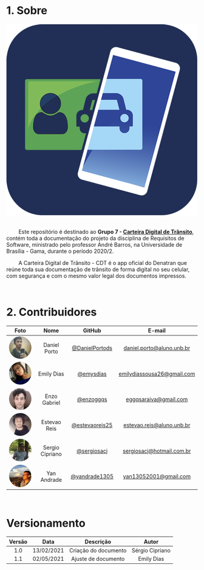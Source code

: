 # 1. Sobre

<div align="center">
  <img src= "assets/logos/logo.png"/>
</div>

<br />

&emsp;&emsp; Este repositório é destinado ao **Grupo 7 - [Carteira Digital de Trânsito](https://campanhas.serpro.gov.br/cdt/#home)**, contém toda a documentação do projeto da disciplina de Requisitos de Software, ministrado pelo professor André Barros, na Universidade de Brasília - Gama, durante o período 2020/2.

&emsp;&emsp; A Carteira Digital de Trânsito - CDT é o app oficial do Denatran que reúne toda sua documentação de trânsito de forma digital no seu celular, com segurança e com o mesmo valor legal dos documentos impressos.

<br/>

# 2. Contribuidores

|Foto | Nome | GitHub | E-mail |
|:--:|:--:|:--:|:--:|
| <img width=100 style="border-radius:50%" src="./assets/integrantes/daniel.jpeg"/> | Daniel Porto | [@DanielPortods][daniel-github] | daniel.porto@aluno.unb.br
| <img width=100 style="border-radius:50%" src="./assets/integrantes/emily.jpeg"/> | Emily Dias | [@emysdias][emily-github] | emilydiassousa26@gmail.com
| <img width=100 style="border-radius:50%" src="./assets/integrantes/enzo.jpeg"/> | Enzo Gabriel | [@enzoggqs][enzo-github] | eggqsaraiva@gmail.com
| <img width=100 style="border-radius:50%" src="./assets/integrantes/estevao.jpeg"/> | Estevao Reis | [@estevaoreis25][estevao-github] | estevao.reis@aluno.unb.br
| <img width=100 style="border-radius:50%" src="./assets/integrantes/sergio.jpeg"/> | Sergio Cipriano | [@sergiosacj][sergio-github] | sergiosacj@hotmail.com.br
| <img width=100 style="border-radius:50%" src="./assets/integrantes/yan.jpeg"/> | Yan Andrade | [@yandrade1305][yan-github] | yan13052001@gmail.com

[daniel-github]:https://github.com/DanielPortods
[emily-github]:https://github.com/emysdias
[enzo-github]:https://github.com/enzoggqs
[estevao-github]:https://github.com/estevaoreis25
[sergio-github]:https://github.com/sergiosacj
[yan-github]:https://github.com/yandrade1305

<br/>

# Versionamento

|Versão|Data|Descrição|Autor|
|:-:|:-:|:-:|:-:|
|1.0|13/02/2021|Criação do documento|Sérgio Cipriano|
|  1.1   | 02/05/2021 | Ajuste de documento | Emily Dias |
